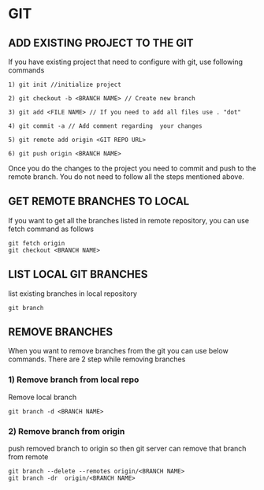 # GIT 

## ADD EXISTING PROJECT TO THE GIT
If you have existing project that need to configure with git, use following commands

	1) git init //initialize project 

	2) git checkout -b <BRANCH NAME> // Create new branch
	
	3) git add <FILE NAME> // If you need to add all files use . "dot" 
	
	4) git commit -a // Add comment regarding  your changes

	5) git remote add origin <GIT REPO URL>
	
	6) git push origin <BRANCH NAME>
	
	
Once you do the changes to the project you need to commit and push to the remote branch.
You do not need to follow all the steps mentioned above.

## GET REMOTE BRANCHES TO LOCAL
If you want to get all the branches listed in remote repository, you can use fetch command as follows

	git fetch origin
	git checkout <BRANCH NAME>
	
## LIST LOCAL GIT BRANCHES 
list existing branches in local repository
	
	git branch

## REMOVE BRANCHES
When you want to remove branches from the git you can use below commands. There are 2 step while removing branches 
### 1) Remove branch from local repo
Remove local branch 	
	
	git branch -d <BRANCH NAME>
	
### 2) Remove branch from origin   
push removed branch to origin so then git server can remove that branch from remote
	
 	git branch --delete --remotes origin/<BRANCH NAME>
	git branch -dr  origin/<BRANCH NAME>

